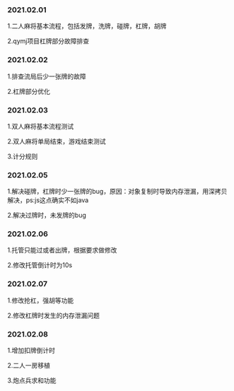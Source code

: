 ### 2021.02.01
1.二人麻将基本流程，包括发牌，洗牌，碰牌，杠牌，胡牌

2.qymj项目杠牌部分故障排查

### 2021.02.02
1.排查流局后少一张牌的故障

2.杠牌部分优化

### 2021.02.03
1.双人麻将基本流程测试

2.双人麻将单局结束，游戏结束测试

3.计分规则

### 2021.02.05
1.解决碰牌，杠牌时少一张牌的bug，原因：对象复制时导致内存泄漏，用深拷贝解决，ps:js这点确实不如java

2.解决过牌时，未发牌的bug

### 2021.02.06
1.托管只能过或者出牌，根据要求做修改

2.修改托管倒计时为10s

### 2021.02.07
1.修改抢杠，强胡等功能

2.修改杠牌时发生的内存泄漏问题

### 2021.02.08
1.增加扣牌倒计时

2.二人一房移植

3.炮点兵求和功能

